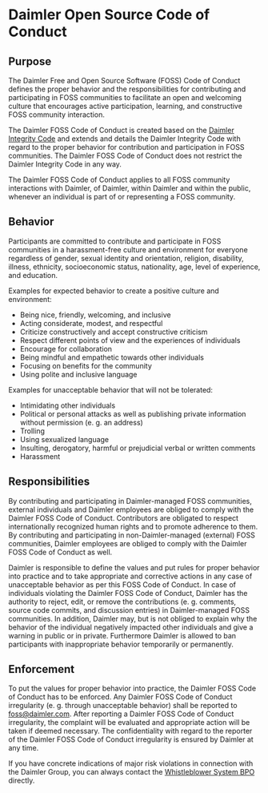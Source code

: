 # Daimler Open Source Code of Conduct


## Purpose

The Daimler Free and Open Source Software (FOSS) Code of Conduct defines the proper behavior and the responsibilities for contributing and participating in FOSS communities to facilitate an open and welcoming culture that encourages active participation, learning, and constructive FOSS community interaction.

The Daimler FOSS Code of Conduct is created based on the [Daimler Integrity Code](https://www.daimler.com/documents/sustainability/integrity/daimler-integritycode.pdf) and extends and details the Daimler Integrity Code with regard to the proper behavior for contribution and participation in FOSS communities. The Daimler FOSS Code of Conduct does not restrict the Daimler Integrity Code in any way.

The Daimler FOSS Code of Conduct applies to all FOSS community interactions with Daimler, of Daimler, within Daimler and within the public, whenever an individual is part of or representing a FOSS community.

## Behavior

Participants are committed to contribute and participate in FOSS communities in a harassment-free culture and environment for everyone regardless of gender, sexual identity and orientation, religion, disability, illness, ethnicity, socioeconomic status, nationality, age, level of experience, and education.

Examples for expected behavior to create a positive culture and environment:

* Being nice, friendly, welcoming, and inclusive
* Acting considerate, modest, and respectful
* Criticize constructively and accept constructive criticism
* Respect different points of view and the experiences of individuals
* Encourage for collaboration
* Being mindful and empathetic towards other individuals
* Focusing on benefits for the community
* Using polite and inclusive language

Examples for unacceptable behavior that will not be tolerated:

* Intimidating other individuals
* Political or personal attacks as well as publishing private information without permission (e. g. an address)
* Trolling
* Using sexualized language
* Insulting, derogatory, harmful or prejudicial verbal or written comments
* Harassment

## Responsibilities

By contributing and participating in Daimler-managed FOSS communities, external individuals and Daimler employees are obliged to comply with the Daimler FOSS Code of Conduct. Contributors are obligated to respect internationally recognized human rights and to promote adherence to them. By contributing and participating in non-Daimler-managed (external) FOSS communities, Daimler employees are obliged to comply with the Daimler FOSS Code of Conduct as well.

Daimler is responsible to define the values and put rules for proper behavior into practice and to take appropriate and corrective actions in any case of unacceptable behavior as per this FOSS Code of Conduct. In case of individuals violating the Daimler FOSS Code of Conduct, Daimler has the authority to reject, edit, or remove the contributions (e. g. comments, source code commits, and discussion entries) in Daimler-managed FOSS communities. In addition, Daimler may, but is not obliged to explain why the behavior of the individual negatively impacted other individuals and give a warning in public or in private. Furthermore Daimler is allowed to ban participants with inappropriate behavior temporarily or permanently.


## Enforcement

To put the values for proper behavior into practice, the Daimler FOSS Code of Conduct has to be enforced. Any Daimler FOSS Code of Conduct irregularity (e. g. through unacceptable behavior) shall be reported to <foss@daimler.com>. After reporting a Daimler FOSS Code of Conduct irregularity, the complaint will be evaluated and appropriate action will be taken if deemed necessary. The confidentiality with regard to the reporter of the Daimler FOSS Code of Conduct irregularity is ensured by Daimler at any time.

If you have concrete indications of major risk violations in connection with the Daimler Group, you can always contact the [Whistleblower System BPO](https://www.daimler.com/company/corporate-governance/compliance/bpo.html) directly.
